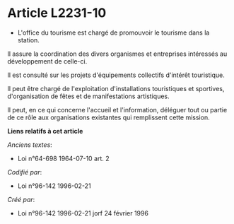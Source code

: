 # Article L2231-10

- L'office du tourisme est chargé de promouvoir le tourisme dans la station.

Il assure la coordination des divers organismes et entreprises intéressés au développement de celle-ci.

Il est consulté sur les projets d'équipements collectifs d'intérêt touristique.

Il peut être chargé de l'exploitation d'installations touristiques et sportives, d'organisation de fêtes et de manifestations
artistiques.

Il peut, en ce qui concerne l'accueil et l'information, déléguer tout ou partie de ce rôle aux organisations existantes qui
remplissent cette mission.

**Liens relatifs à cet article**

_Anciens textes_:

  - Loi n°64-698 1964-07-10 art. 2

_Codifié par_:

  - Loi n°96-142 1996-02-21

_Créé par_:

  - Loi n°96-142 1996-02-21 jorf 24 février 1996
